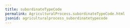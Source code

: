 ```yaml
---
title: subordinateTypeCode
permalink: AgriculturalProcess.subordinateTypeCode.html
jsonid: agriculturalprocess_subordinatetypecode
---
```

